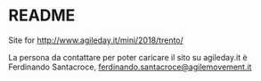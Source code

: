 # README #

Site for http://www.agileday.it/mini/2018/trento/

La persona da contattare per poter caricare il sito su agileday.it è Ferdinando Santacroce, ferdinando.santacroce@agilemovement.it

